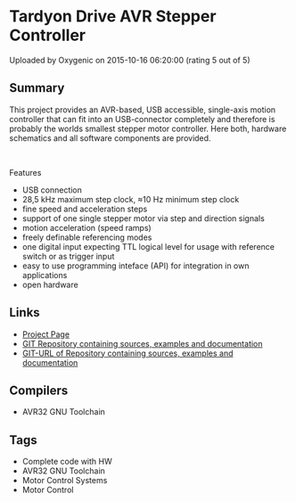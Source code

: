# Tardyon Drive AVR Stepper Controller

Uploaded by Oxygenic on 2015-10-16 06:20:00 (rating 5 out of 5)

## Summary

This project provides an AVR-based, USB accessible, single-axis motion controller that can fit into an USB-connector completely and therefore is probably the worlds smallest stepper motor controller. Here both, hardware schematics and all software components are provided.


 


Features


* USB connection
* 28,5 kHz maximum step clock, ≈10 Hz minimum step clock
* fine speed and acceleration steps
* support of one single stepper motor via step and direction signals
* motion acceleration (speed ramps)
* freely definable referencing modes
* one digital input expecting TTL logical level for usage with reference switch or as trigger input
* easy to use programming inteface (API) for integration in own applications
* open hardware

## Links

- [Project Page](http://sourceforge.net/projects/tardyondrive-avr/)
- [GIT Repository containing sources, examples and documentation](http://sourceforge.net/p/tardyondrive-avr/code/ci/master/tree/)
- [GIT-URL of Repository containing sources, examples and documentation](https://community.atmel.com/git%3A//git.code.sf.net/p/tardyondrive-avr/code)

## Compilers

- AVR32 GNU Toolchain

## Tags

- Complete code with HW
- AVR32 GNU Toolchain
- Motor Control Systems
- Motor Control
